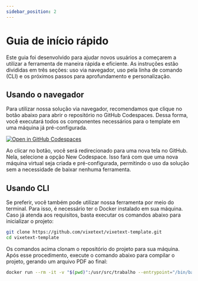```yaml
---
sidebar_position: 2
---
```


# Guia de início rápido

Este guia foi desenvolvido para ajudar novos usuários a começarem a utilizar a ferramenta de maneira rápida e eficiente. As instruções estão divididas em três seções: uso via navegador, uso pela linha de comando (CLI) e os próximos passos para aprofundamento e personalização.

## Usando o navegador

Para utilizar nossa solução via navegador, recomendamos que clique no botão abaixo para abrir o repositório no GitHub Codespaces. Dessa forma, você executará todos os componentes necessários para o template em uma máquina já pré-configurada.

[![Open in GitHub Codespaces](https://github.com/codespaces/badge.svg)](https://codespaces.new/vixetext/vixetext-template?machine=standardLinux2gb)

Ao clicar no botão, você será redirecionado para uma nova tela no GitHub. Nela, selecione a opção New Codespace. Isso fará com que uma nova máquina virtual seja criada e pré-configurada, permitindo o uso da solução sem a necessidade de baixar nenhuma ferramenta.

## Usando CLI

Se preferir, você também pode utilizar nossa ferramenta por meio do terminal. Para isso, é necessário ter o Docker instalado em sua máquina. Caso já atenda aos requisitos, basta executar os comandos abaixo para inicializar o projeto:

```sh
git clone https://github.com/vixetext/vixetext-template.git
cd vixetext-template
```

Os comandos acima clonam o repositório do projeto para sua máquina. Após esse procedimento, execute o comando abaixo para compilar o projeto, gerando um arquivo PDF ao final:

```sh
docker run --rm -it -v "$(pwd)":/usr/src/trabalho --entrypoint="/bin/bash" reinanhs/limarka-help:1.0.0 -c "limarka-help"
```
